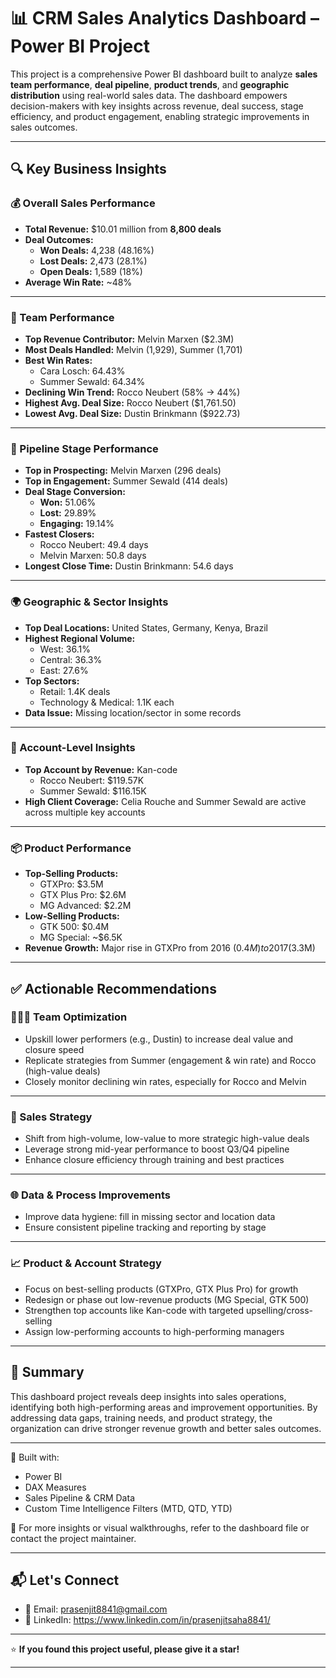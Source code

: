 # 📊 CRM Sales Analytics Dashboard – Power BI Project

This project is a comprehensive Power BI dashboard built to analyze **sales team performance**, **deal pipeline**, **product trends**, and **geographic distribution** using real-world sales data. The dashboard empowers decision-makers with key insights across revenue, deal success, stage efficiency, and product engagement, enabling strategic improvements in sales outcomes.

---

## 🔍 Key Business Insights

### 💰 Overall Sales Performance
- **Total Revenue:** $10.01 million from **8,800 deals**
- **Deal Outcomes:** 
  - **Won Deals:** 4,238 (48.16%)
  - **Lost Deals:** 2,473 (28.1%)
  - **Open Deals:** 1,589 (18%)
- **Average Win Rate:** ~48%

---

### 👥 Team Performance
- **Top Revenue Contributor:** Melvin Marxen ($2.3M)
- **Most Deals Handled:** Melvin (1,929), Summer (1,701)
- **Best Win Rates:** 
  - Cara Losch: 64.43%
  - Summer Sewald: 64.34%
- **Declining Win Trend:** Rocco Neubert (58% → 44%)
- **Highest Avg. Deal Size:** Rocco Neubert ($1,761.50)
- **Lowest Avg. Deal Size:** Dustin Brinkmann ($922.73)

---

### 🔄 Pipeline Stage Performance
- **Top in Prospecting:** Melvin Marxen (296 deals)
- **Top in Engagement:** Summer Sewald (414 deals)
- **Deal Stage Conversion:**
  - **Won:** 51.06%
  - **Lost:** 29.89%
  - **Engaging:** 19.14%
- **Fastest Closers:**
  - Rocco Neubert: 49.4 days
  - Melvin Marxen: 50.8 days
- **Longest Close Time:** Dustin Brinkmann: 54.6 days

---

### 🌍 Geographic & Sector Insights
- **Top Deal Locations:** United States, Germany, Kenya, Brazil
- **Highest Regional Volume:** 
  - West: 36.1%
  - Central: 36.3%
  - East: 27.6%
- **Top Sectors:** 
  - Retail: 1.4K deals
  - Technology & Medical: 1.1K each
- **Data Issue:** Missing location/sector in some records

---

### 🏢 Account-Level Insights
- **Top Account by Revenue:** Kan-code
  - Rocco Neubert: $119.57K
  - Summer Sewald: $116.15K
- **High Client Coverage:** Celia Rouche and Summer Sewald are active across multiple key accounts

---

### 📦 Product Performance
- **Top-Selling Products:**
  - GTXPro: $3.5M
  - GTX Plus Pro: $2.6M
  - MG Advanced: $2.2M
- **Low-Selling Products:**
  - GTK 500: $0.4M
  - MG Special: ~$6.5K
- **Revenue Growth:** Major rise in GTXPro from 2016 ($0.4M) to 2017 ($3.3M)

---

## ✅ Actionable Recommendations

### 🧑‍🤝‍🧑 Team Optimization
- Upskill lower performers (e.g., Dustin) to increase deal value and closure speed
- Replicate strategies from Summer (engagement & win rate) and Rocco (high-value deals)
- Closely monitor declining win rates, especially for Rocco and Melvin

---

### 🎯 Sales Strategy
- Shift from high-volume, low-value to more strategic high-value deals
- Leverage strong mid-year performance to boost Q3/Q4 pipeline
- Enhance closure efficiency through training and best practices

---

### 🌐 Data & Process Improvements
- Improve data hygiene: fill in missing sector and location data
- Ensure consistent pipeline tracking and reporting by stage

---

### 📈 Product & Account Strategy
- Focus on best-selling products (GTXPro, GTX Plus Pro) for growth
- Redesign or phase out low-revenue products (MG Special, GTK 500)
- Strengthen top accounts like Kan-code with targeted upselling/cross-selling
- Assign low-performing accounts to high-performing managers

---

## 📌 Summary

This dashboard project reveals deep insights into sales operations, identifying both high-performing areas and improvement opportunities. By addressing data gaps, training needs, 
and product strategy, the organization can drive stronger revenue growth and better sales outcomes.

---

📁 Built with:  
- Power BI  
- DAX Measures  
- Sales Pipeline & CRM Data  
- Custom Time Intelligence Filters (MTD, QTD, YTD)

🧠 For more insights or visual walkthroughs, refer to the dashboard file or contact the project maintainer.

---

## 📬 Let's Connect

- 📧 Email: prasenjit8841@gmail.com  
- 💼 LinkedIn: https://www.linkedin.com/in/prasenjitsaha8841/
---

⭐ **If you found this project useful, please give it a star!**

---
